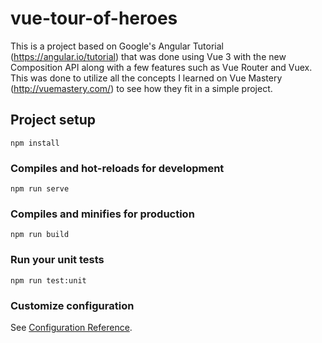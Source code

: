 # vue-tour-of-heroes

This is a project based on Google's Angular Tutorial (https://angular.io/tutorial) that was done using Vue 3 with the new Composition API along with a few features such as Vue Router and Vuex. This was done to utilize all the concepts I learned on Vue Mastery (http://vuemastery.com/) to see how they fit in a simple project.

## Project setup
```
npm install
```

### Compiles and hot-reloads for development
```
npm run serve
```

### Compiles and minifies for production
```
npm run build
```

### Run your unit tests
```
npm run test:unit
```

### Customize configuration
See [Configuration Reference](https://cli.vuejs.org/config/).
